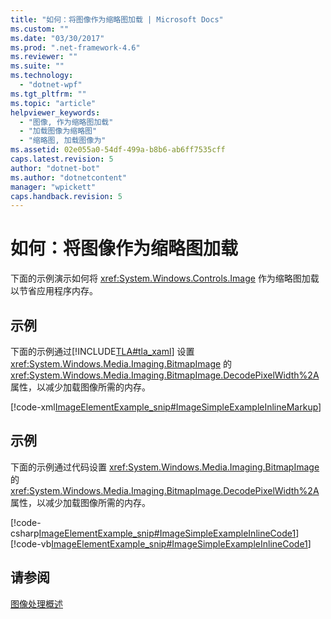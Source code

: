 ```yaml
---
title: "如何：将图像作为缩略图加载 | Microsoft Docs"
ms.custom: ""
ms.date: "03/30/2017"
ms.prod: ".net-framework-4.6"
ms.reviewer: ""
ms.suite: ""
ms.technology: 
  - "dotnet-wpf"
ms.tgt_pltfrm: ""
ms.topic: "article"
helpviewer_keywords: 
  - "图像, 作为缩略图加载"
  - "加载图像为缩略图"
  - "缩略图, 加载图像为"
ms.assetid: 02e055a0-54df-499a-b8b6-ab6ff7535cff
caps.latest.revision: 5
author: "dotnet-bot"
ms.author: "dotnetcontent"
manager: "wpickett"
caps.handback.revision: 5
---
```

# 如何：将图像作为缩略图加载
下面的示例演示如何将 <xref:System.Windows.Controls.Image> 作为缩略图加载以节省应用程序内存。  
  
## 示例  
 下面的示例通过[!INCLUDE[TLA#tla_xaml](../../../../includes/tlasharptla-xaml-md.md)] 设置 <xref:System.Windows.Media.Imaging.BitmapImage> 的 <xref:System.Windows.Media.Imaging.BitmapImage.DecodePixelWidth%2A> 属性，以减少加载图像所需的内存。  
  
 [!code-xml[ImageElementExample_snip#ImageSimpleExampleInlineMarkup](../../../../samples/snippets/csharp/VS_Snippets_Wpf/ImageElementExample_snip/CSharp/ImageSimpleExample.xaml#imagesimpleexampleinlinemarkup)]  
  
## 示例  
 下面的示例通过代码设置 <xref:System.Windows.Media.Imaging.BitmapImage> 的 <xref:System.Windows.Media.Imaging.BitmapImage.DecodePixelWidth%2A> 属性，以减少加载图像所需的内存。  
  
 [!code-csharp[ImageElementExample_snip#ImageSimpleExampleInlineCode1](../../../../samples/snippets/csharp/VS_Snippets_Wpf/ImageElementExample_snip/CSharp/ImageSimpleExample.xaml.cs#imagesimpleexampleinlinecode1)]
 [!code-vb[ImageElementExample_snip#ImageSimpleExampleInlineCode1](../../../../samples/snippets/visualbasic/VS_Snippets_Wpf/ImageElementExample_snip/VB/ImageSimpleExample.xaml.vb#imagesimpleexampleinlinecode1)]  
  
## 请参阅  
 [图像处理概述](../../../../docs/framework/wpf/graphics-multimedia/imaging-overview.md)